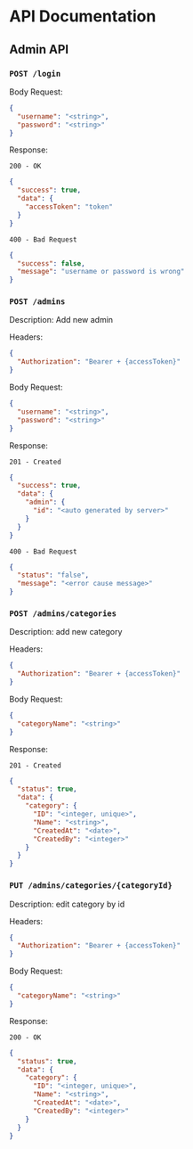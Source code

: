 # API Documentation

## Admin API

### `POST /login`

Body Request:

```json
{
  "username": "<string>",
  "password": "<string>"
}
```

Response:

`200 - OK`

```json
{
  "success": true,
  "data": {
    "accessToken": "token"
  }
}
```

`400 - Bad Request`

```json
{
  "success": false,
  "message": "username or password is wrong"
}
```

### `POST /admins`

Description: Add new admin

Headers:

```json
{
  "Authorization": "Bearer + {accessToken}"
}
```

Body Request:

```json
{
  "username": "<string>",
  "password": "<string>"
}
```

Response:

`201 - Created`

```json
{
  "success": true,
  "data": {
    "admin": {
      "id": "<auto generated by server>"
    }
  }
}
```

`400 - Bad Request`

```json
{
  "status": "false",
  "message": "<error cause message>"
}
```

### `POST /admins/categories`

Description: add new category

Headers:

```json
{
  "Authorization": "Bearer + {accessToken}"
}
```

Body Request:

```json
{
  "categoryName": "<string>"
}
```

Response:

`201 - Created`

```json
{
  "status": true,
  "data": {
    "category": {
      "ID": "<integer, unique>",
      "Name": "<string>",
      "CreatedAt": "<date>",
      "CreatedBy": "<integer>"
    }
  }
}
```

### `PUT /admins/categories/{categoryId}`

Description: edit category by id

Headers:

```json
{
  "Authorization": "Bearer + {accessToken}"
}
```

Body Request:

```json
{
  "categoryName": "<string>"
}
```

Response:

`200 - OK`

```json
{
  "status": true,
  "data": {
    "category": {
      "ID": "<integer, unique>",
      "Name": "<string>",
      "CreatedAt": "<date>",
      "CreatedBy": "<integer>"
    }
  }
}
```
